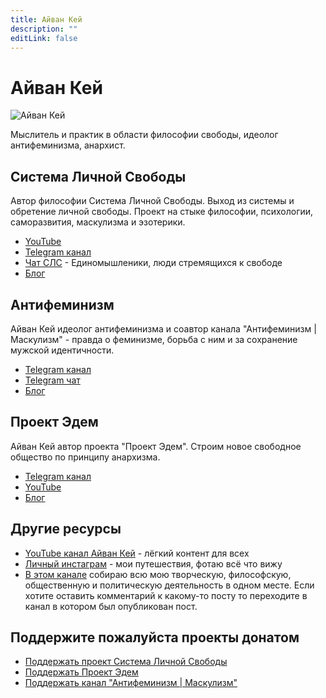 ```yaml
---
title: Айван Кей
description: ""
editLink: false
---
```

# Айван Кей

![Айван Кей](/media/ivan-k.avif)

Мыслитель и практик в области философии свободы, идеолог антифеминизма, анархист.

## Система Личной Свободы

Автор философии Система Личной Свободы. Выход из системы и обретение личной свободы. Проект на стыке философии, психологии, саморазвития, маскулизма и эзотерики.

- [YouTube](https://www.youtube.com/@slsfreedom)
- [Telegram канал](https://t.me/slsfreedom)
- [Чат СЛС](https://t.me/slsfreedom_chat) - Единомышленики, люди стремящихся к свободе
- [Блог](https://blog.p-libereco.org/ru/recent/1)

## Антифеминизм

Айван Кей идеолог антифеминизма и соавтор канала "Антифеминизм | Маскулизм" - правда о феминизме, борьба с ним и за сохранение мужской идентичности.

- [Telegram канал](https://t.me/antifem_battle)
- [Telegram чат](https://t.me/antifem_battle_chat)
- [Блог](https://blog.antifem-move.org/ru/recent/1)

## Проект Эдем

Айван Кей автор проекта "Проект Эдем". Строим новое свободное общество по принципу анархизма.

- [Telegram канал](https://t.me/prjedem)
- [YouTube](https://www.youtube.com/@prjedem)
- [Блог](https://blog.prjedem.org/ru/recent/1)

## Другие ресурсы

- [YouTube канал Айван Кей](https://www.youtube.com/@ivan-k8) - лёгкий контент для всех
- [Личный инстаграм](https://www.instagram.com/ivan_k_freedom) - мои путешествия, фотаю всё что вижу
- [В этом канале](https://t.me/ivan_k_8) собираю всю мою творческую, философскую, общественную и политическую деятельность в одном месте. Если хотите оставить комментарий к какому-то посту то переходите в канал в котором был опубликован пост.

## Поддержите пожалуйста проекты донатом

- [Поддержать проект Система Личной Свободы](https://p-libereco.org/ru/page/donate)
- [Поддержать Проект Эдем](https://prjedem.org/ru/page/donate)
- [Поддержать канал "Антифеминизм | Маскулизм"](https://blog.antifem-move.org/ru/page/donate)

